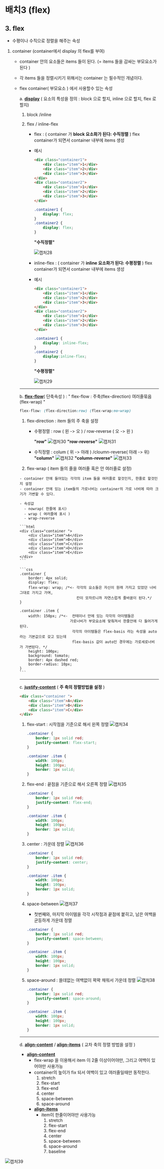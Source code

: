 

# 배치3 (flex)

## 3. flex

- 수평이나 수직으로 정렬을 해주는 속성

1. container (container에서 display 의 flex를 부여)

   - container 안의 요소들은 items 들이 된다. (= items 들을 감싸는 부모요소가 된다 )

   - 각 items 들을 정렬시키기 위해서는 container 는 필수적인 개념이다. 

   - flex container( 부모요소 ) 에서 사용할수 있는 속성

     a. **<u>display</u>** ( 요소의 특성을 정의 : block 으로 할지, inline 으로 할지, flex 로 할지)

     1. block /inline

     2. flex / inline-flex

        - flex : ( container 가 **block 요소화가 된다: 수직정렬** ) flex container가 되면서 container 내부에 items 생성

        - 예시

          ```html
          <div class="container1">
              <div class="item">1</div>
              <div class="item">2</div>
              <div class="item">3</div>
          </div>
          <div class="container2">
              <div class="item">1</div>
              <div class="item">2</div>
              <div class="item">3</div>
          </div>
          ```

          ```css
          .container1 {
              display: flex;
          }
          .container2 {
              display: flex;
          }
          ```

          **"수직정렬"**

          ![캡처28](https://user-images.githubusercontent.com/62126380/79680871-94e0a900-824f-11ea-9bd5-4317cd9359b0.PNG) 

          

        - inline-flex :  ( container 가 **inline 요소화가 된다: 수평정렬** ) flex container가 되면서 container 내부에 items 생성

        - 예시

          ```html
          <div class="container1">
              <div class="item">1</div>
              <div class="item">2</div>
              <div class="item">3</div>
          </div>
          <div class="container2">
              <div class="item">1</div>
              <div class="item">2</div>
              <div class="item">3</div>
          </div>
          ```

          ```css
          .container1 {
              display: inline-flex;
          }
          .container2 {
              display:inline-flex;
          }
          ```

          **"수평정렬"**

          ![캡처29](https://user-images.githubusercontent.com/62126380/79680901-cce7ec00-824f-11ea-84de-98dab447c336.PNG) 

     ---

     b. **<u>flex-flow</u>**( 단축속성 ) : " flex-flow : 주축(flex-direction) 여러줄묶음(flex-wrap) "

     ```css
     flex-flow: (flex-direction:row) (flex-wrap:no-wrap)
     ```

      1. flex-direction : item 들의 주 축을 설정

         - 수평정렬 : row ( 왼 -> 오 ) / row-reverse ( 오 -> 왼 )

           **"row"**           ![캡처30](https://user-images.githubusercontent.com/62126380/79681052-8bf0d700-8251-11ea-84d8-95129a128ad5.PNG) **"row-reverse"** ![캡처31](https://user-images.githubusercontent.com/62126380/79681114-3832bd80-8252-11ea-8be3-d4edc402ca95.PNG)

         - 수직정렬 : colum ( 위 -> 아래 ) /cloumn-reverse( 아래 -> 위)
           **"column"**                       ![캡처32](https://user-images.githubusercontent.com/62126380/79681217-5fd65580-8253-11ea-99be-e4859d967284.PNG)                      **"column-reverse"**            ![캡처33](https://user-images.githubusercontent.com/62126380/79681250-b80d5780-8253-11ea-998d-9ddfb18f3dd5.PNG)

     	2. flex-wrap ( item 들의 줄을 여러줄 혹은 안 여러줄로 설정)

         - container 안에 들어있는 각각의 item 들을 여러줄로 할것인지, 한줄로 할것인지 설정
         - container 안에 있는 item들의 가로너비는 container의 가로 너비에 따라 크기가 가변할 수 있다. 

         - 속성값
           - nowrap( 한줄에 표시)
           - wrap ( 여러줄에 표시 )
           - wrap-reverse

         ```html
         <div class="container ">
             <div class="item">A</div>
             <div class="item">B</div>
             <div class="item">C</div>
             <div class="item">D</div>
             <div class="item">E</div>
         </div>
         ```

         ```css
         .container {
             border: 4px solid;
             display: flex;
             flex-wrap: wrap; /*<- 각각의 요소들은 자신이 원래 가지고 있었던 너비 그대로 가지고 가며,
                                   칸이 모자르니까 자연스럽게 줄바꿈이 된다.*/
         }
         
         .container .item {
             width: 150px; /*<-  컨테이너 안에 있는 각각의 아이템들은 
             					가로너비가 부모요소에 맞춰져서 한줄안에 다 들어가게 된다.
                                 각각의 아이템들은 flex-basis 라는 속성을 auto라는 기본값으로 갖고 있는데 
                                 flex-basis 값이 auto인 경우에는 가로세로너비 가 가변된다. */
             height: 100px;
             background: tomato;
             border: 4px dashed red;
             border-radius: 10px;
         }
         ```

     ---

     c.  **<u>justify-content</u>** ( **주 축의 정렬방법을 설정** )

     ```html
     <div class="container ">
         <div class="item">A</div>
         <div class="item">B</div>
         <div class="item">C</div>
     </div>
     ```

      1. flex-start : 시작점을 기준으로 해서 왼쪽 정렬 ![캡처34](https://user-images.githubusercontent.com/62126380/79681853-a0849d80-8258-11ea-8121-d7ed905d0ff3.PNG) 

         ```css
         .container {
             border: 1px solid red;
             justify-content: flex-start;
         }
         
         .container .item {
             width: 100px;
             height: 100px;
             border: 1px solid;
         } 
         ```

      2. flex-end : 끝점을 기준으로 해서 오른쪽 정렬 ![캡처35](https://user-images.githubusercontent.com/62126380/79681884-ee010a80-8258-11ea-9060-7bab3ea1bfd8.PNG)

         ```css
         .container {
             border: 1px solid red;
             justify-content: flex-end;
         }
         
         .container .item {
             width: 100px;
             height: 100px;
             border: 1px solid;
         } 
         ```

      3. center : 가운데 정렬  ![캡처36](https://user-images.githubusercontent.com/62126380/79681917-31f40f80-8259-11ea-8c78-8bf9d4180290.PNG) 

         ```css
         .container {
             border: 1px solid red;
             justify-content: center;
         }
         
         .container .item {
             width: 100px;
             height: 100px;
             border: 1px solid;
         } 
         ```

      4. space-between  ![캡처37](https://user-images.githubusercontent.com/62126380/79682005-c8c0cc00-8259-11ea-9350-4abdcccea2d5.PNG) 

         - 첫번째와, 마지막 아이템을 각각 시작점과 끝점에 붙히고, 남은 여백을 균등하게 가운데 정렬

         ```css
         .container {
             border: 1px solid red;
             justify-content: space-between;
         }
         
         .container .item {
             width: 100px;
             height: 100px;
             border: 1px solid;
         } 				   
         ```

      5. space-around : 쓸데없는 여백없이 꽉꽉 채워서 가운데 정렬 ![캡처38](https://user-images.githubusercontent.com/62126380/79682049-20f7ce00-825a-11ea-91c0-8a11f8b91af7.PNG) 

         ```css
         .container {
             border: 1px solid red;
             justify-content: space-around;
         }
         
         .container .item {
             width: 100px;
             height: 100px;
             border: 1px solid;
         } 		
         ```

     ---

     d. **<u>align-content</u>**  / **<u>align-items</u>** ( 교차 축의 정렬 방법을 설정 )

     - **<u>align-content</u>** 
       - flex-wrap 을 이용해서 item 이 2줄 이상이어야만, 그리고 여백이 있어야만 사용가능
       - container의 높이가 fix 되서 여백이 있고 여러줄일때만 동작한다.
         1. stretch
          2. flex-start
          3. flex-end
          4. center
         5. space-between
         6. space-around
        -  <u>**align-items**</u> 
             - item이 한줄이어야만 사용가능
               1. stretch
                2. flex-start
                3. flex-end
                4. center
               5. space-between
               6. space-around
               7. baseline

![캡처39](https://user-images.githubusercontent.com/62126380/79686437-42b57d00-827b-11ea-93b9-6ca5f05d1fa8.PNG) 



